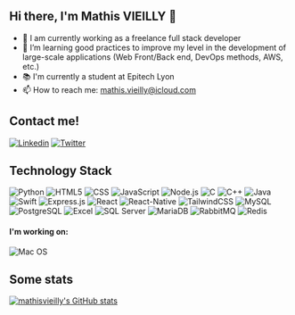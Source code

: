## Hi there, I'm Mathis VIEILLY 👋

- 🔭 I am currently working as a freelance full stack developer
- 🌱 I’m learning good practices to improve my level in the development of large-scale applications (Web Front/Back end, DevOps methods, AWS, etc.)
- 📚 I'm currently a student at Epitech Lyon
- 📫 How to reach me: mathis.vieilly@icloud.com

## Contact me!

[![Linkedin](https://img.shields.io/badge/LinkedIn-0077B5?style=for-the-badge&logo=linkedin&logoColor=white)](https://www.linkedin.com/in/mathis-vieilly-7b85091b8/)
[![Twitter](https://img.shields.io/badge/Twitter-1DA1F2?style=for-the-badge&logo=twitter&logoColor=white)](https://twitter.com/MathisVieilly)

## Technology Stack
![Python](https://img.shields.io/badge/Python-3776AB?style=for-the-badge&logo=python&logoColor=white) ![HTML5](https://img.shields.io/badge/HTML5-E34F26?style=for-the-badge&logo=html5&logoColor=white) ![CSS](https://img.shields.io/badge/CSS3-1572B6?style=for-the-badge&logo=css3&logoColor=white) ![JavaScript](https://img.shields.io/badge/JavaScript-F7DF1E?style=for-the-badge&logo=javascript&logoColor=black) ![Node.js](https://img.shields.io/badge/Node.js-43853D?style=for-the-badge&logo=node.js&logoColor=white) ![C](https://img.shields.io/badge/C-00599C?style=for-the-badge&logo=c&logoColor=white) ![C++](https://img.shields.io/badge/C%2B%2B-00599C?style=for-the-badge&logo=c%2B%2B&logoColor=white) ![Java](https://img.shields.io/badge/Java-ED8B00?style=for-the-badge&logo=openjdk&logoColor=white) ![Swift](https://img.shields.io/badge/Swift-FA7343?style=for-the-badge&logo=swift&logoColor=white) ![Express.js](https://img.shields.io/badge/Express.js-404D59?style=for-the-badge) ![React](https://img.shields.io/badge/React-20232A?style=for-the-badge&logo=react&logoColor=61DAFB) ![React-Native](https://img.shields.io/badge/React_Native-20232A?style=for-the-badge&logo=react&logoColor=61DAFB) ![TailwindCSS](https://img.shields.io/badge/Tailwind_CSS-38B2AC?style=for-the-badge&logo=tailwind-css&logoColor=white) ![MySQL](https://img.shields.io/badge/MySQL-00000F?style=for-the-badge&logo=mysql&logoColor=white) ![PostgreSQL](https://img.shields.io/badge/PostgreSQL-316192?style=for-the-badge&logo=postgresql&logoColor=white) ![Excel](https://img.shields.io/badge/Microsoft_Excel-217346?style=for-the-badge&logo=microsoft-excel&logoColor=white) ![SQL Server](https://img.shields.io/badge/Microsoft_SQL_Server-CC2927?style=for-the-badge&logo=microsoft-sql-server&logoColor=white) ![MariaDB](https://img.shields.io/badge/MariaDB-003545?style=for-the-badge&logo=mariadb&logoColor=white) ![RabbitMQ](https://img.shields.io/badge/rabbitmq-%23FF6600.svg?&style=for-the-badge&logo=rabbitmq&logoColor=white) ![Redis](https://img.shields.io/badge/redis-%23DD0031.svg?&style=for-the-badge&logo=redis&logoColor=white)

#### I'm working on:
![Mac OS](https://img.shields.io/badge/mac%20os-000000?style=for-the-badge&logo=apple&logoColor=white)

## Some stats

[![mathisvieilly's GitHub stats](https://github-readme-stats.vercel.app/api?username=mathisvieilly&count_private=true&show_icons=true&theme=radical)](https://github.com/mathisvieilly/mathisvieilly)
